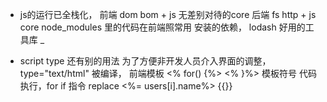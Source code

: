 - js的运行已全栈化，
前端 dom bom   +  js 无差别对待的core 
后端 fs http + js core 
node_modules 里的代码在前端照常用
安装的依赖， lodash 好用的工具库  _

- script type 还有别的用法
为了方便非开发人员介入界面的调整， type="text/html" 被编译， 前端模板
<% for() {%> <% }%> 模板符号  代码执行，for if 指令  replace 
<%= users[i].name%>  {{}}
